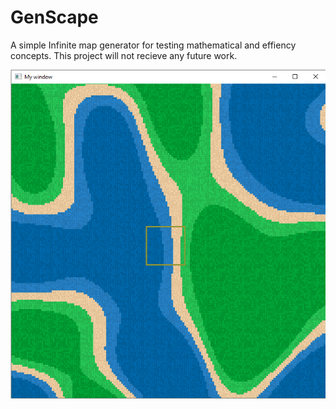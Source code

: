 # GenScape
A simple Infinite map generator for testing mathematical and effiency concepts. This project will not recieve any future work.


![alt text](https://github.com/theisen1337/GenScape/blob/main/GenScape.PNG?raw=true)

